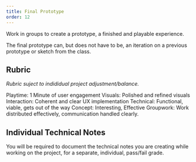 ```yaml
---
title: Final Prototype
order: 12
---
```


Work in groups to create a prototype, a finished and playable experience.

The final prototype can, but does not have to be, an iteration on a previous prototype or sketch from the class.

## Rubric
*Rubric suject to indididual project adjustment/balance.*

Playtime: 1 Minute of user engagement
Visuals: Polished and refined visuals
Interaction: Coherent and clear UX implementation
Technical: Functional, viable, gets out of the way
Concept: Interesting, Effective
Groupwork: Work distributed effectively, communication handled clearly.

## Individual Technical Notes
You will be required to document the technical notes you are creating while working on the project, for a separate, individual, pass/fail grade.